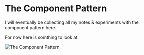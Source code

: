 # The Component Pattern
I will eventually be collecting all my notes & experiments with the component pattern here.

For now here is somthing to look at.

![The Component Pattern](https://github.com/amberstar/the-component-pattern/blob/master/ComponentPattern.png)
